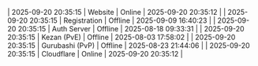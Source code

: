 | 2025-09-20 20:35:15 | Website | Online | 2025-09-20 20:35:12 |
| 2025-09-20 20:35:15 | Registration | Offline | 2025-09-09 16:40:23 |
| 2025-09-20 20:35:15 | Auth Server | Offline | 2025-08-18 09:33:31 |
| 2025-09-20 20:35:15 | Kezan (PvE) | Offline | 2025-08-03 17:58:02 |
| 2025-09-20 20:35:15 | Gurubashi (PvP) | Offline | 2025-08-23 21:44:06 |
| 2025-09-20 20:35:15 | Cloudflare | Online | 2025-09-20 20:35:12 |
